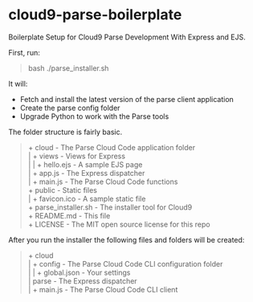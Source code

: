 cloud9-parse-boilerplate
========================

Boilerplate Setup for Cloud9 Parse Development With Express and EJS.

First, run:

> bash ./parse_installer.sh

It will:

* Fetch and install the latest version of the parse client application
* Create the parse config folder
* Upgrade Python to work with the Parse tools

The folder structure is fairly basic.  

> \+ cloud                 - The Parse Cloud Code application folder  
> | + views               - Views for Express  
> | | + hello.ejs         - A sample EJS page  
> | + app.js              - The Express dispatcher  
> | + main.js             - The Parse Cloud Code functions   
> \+ public                - Static files  
> | + favicon.ico         - A sample static file  
> \+ parse_installer.sh    - The installer tool for Cloud9  
> \+ README.md             - This file  
> \+ LICENSE               - The MIT open source license for this repo

After you run the installer the following files and folders will be created:
> \+ cloud  
> | + config              - The Parse Cloud Code CLI configuration folder  
> | | + global.json       - Your settings  
> | parse                 - The Express dispatcher  
> | + main.js             - The Parse Cloud Code CLI client  

